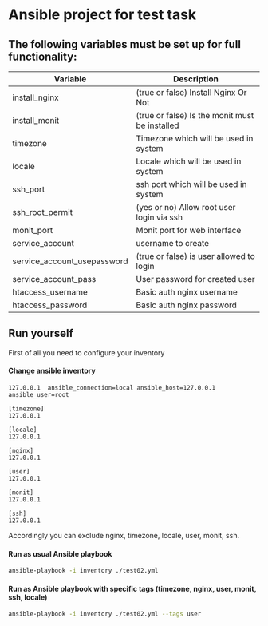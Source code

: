 # Ansible project for test task

## The following variables must be set up for full functionality:
Variable | Description
--- | --- 
install_nginx | (true or false) Install Nginx Or Not
install_monit | (true or false) Is the monit must be installed
timezone | Timezone which will be used in system
locale | Locale which will be used in system 
ssh_port | ssh port which will be used in system  
ssh_root_permit | (yes or no) Allow root user login via ssh
monit_port | Monit port for web interface
service_account | username to create
service_account_usepassword | (true or false) is user allowed to login
service_account_pass | User password for created user
htaccess_username | Basic auth nginx username
htaccess_password | Basic auth nginx password
## Run yourself
First of all you need to configure your inventory


####  Change ansible inventory

```
127.0.0.1  ansible_connection=local ansible_host=127.0.0.1 ansible_user=root

[timezone]
127.0.0.1

[locale]
127.0.0.1

[nginx]
127.0.0.1

[user]
127.0.0.1

[monit]
127.0.0.1

[ssh]
127.0.0.1
```

Accordingly you can exclude nginx, timezone, locale, user, monit, ssh.

#### Run as usual Ansible playbook

```bash
ansible-playbook -i inventory ./test02.yml
```

#### Run as Ansible playbook with specific tags (timezone, nginx, user, monit, ssh, locale)
```bash
ansible-playbook -i inventory ./test02.yml --tags user
```
